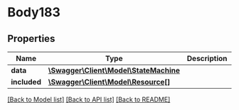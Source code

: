 # Body183

## Properties
Name | Type | Description | Notes
------------ | ------------- | ------------- | -------------
**data** | [**\Swagger\Client\Model\StateMachine**](StateMachine.md) |  | [optional] 
**included** | [**\Swagger\Client\Model\Resource[]**](Resource.md) |  | [optional] 

[[Back to Model list]](../../README.md#documentation-for-models) [[Back to API list]](../../README.md#documentation-for-api-endpoints) [[Back to README]](../../README.md)

